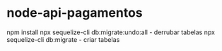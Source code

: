 # node-api-pagamentos

npm install
npx sequelize-cli db:migrate:undo:all - derrubar tabelas
npx sequelize-cli db:migrate - criar tabelas